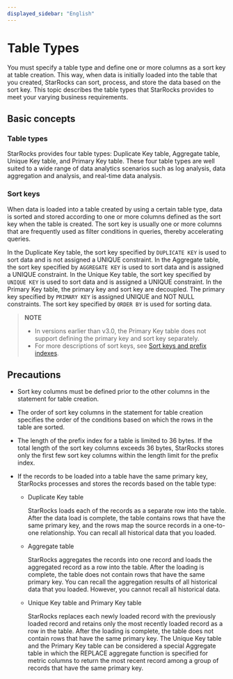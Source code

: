 ```yaml
---
displayed_sidebar: "English"
---
```


# Table Types

You must specify a table type and define one or more columns as a sort key at table creation. This way, when data is initially loaded into the table that you created, StarRocks can sort, process, and store the data based on the sort key. This topic describes the table types that StarRocks provides to meet your varying business requirements.

## Basic concepts

### Table types

StarRocks provides four table types: Duplicate Key table, Aggregate table, Unique Key table, and Primary Key table. These four table types are well suited to a wide range of data analytics scenarios such as log analysis, data aggregation and analysis, and real-time data analysis.

### Sort keys

When data is loaded into a table created by using a certain table type, data is sorted and stored according to one or more columns defined as the sort key when the table is created. The sort key is usually one or more columns that are frequently used as filter conditions in queries, thereby accelerating queries.

In the Duplicate Key table, the sort key specified by `DUPLICATE KEY` is used to sort data and is not assigned a UNIQUE constraint.
In the Aggregate table, the sort key specified by `AGGREGATE KEY` is used to sort data and is assigned a UNIQUE constraint.
In the Unique Key table, the sort key specified by `UNIQUE KEY` is used to sort data and is assigned a UNIQUE constraint.
In the Primary Key table, the primary key and sort key are decoupled. The primary key specified by `PRIMARY KEY` is assigned UNIQUE and NOT NULL constraints. The sort key specified by `ORDER BY` is used for sorting data.

> **NOTE**
>
> - In versions earlier than v3.0, the Primary Key table does not support defining the primary key and sort key separately.
> - For more descriptions of sort keys, see [Sort keys and prefix indexes](../Sort_key.md).

## Precautions

- Sort key columns must be defined prior to the other columns in the statement for table creation.

- The order of sort key columns in the statement for table creation specifies the order of the conditions based on which the rows in the table are sorted.

- The length of the prefix index for a table is limited to 36 bytes. If the total length of the sort key columns exceeds 36 bytes, StarRocks stores only the first few sort key columns within the length limit for the prefix index.

- If the records to be loaded into a table have the same primary key, StarRocks processes and stores the records based on the table type:
  - Duplicate Key table

    StarRocks loads each of the records as a separate row into the table. After the data load is complete, the table contains rows that have the same primary key, and the rows map the source records in a one-to-one relationship. You can recall all historical data that you loaded.

  - Aggregate table

    StarRocks aggregates the records into one record and loads the aggregated record as a row into the table. After the loading is complete, the table does not contain rows that have the same primary key. You can recall the aggregation results of all historical data that you loaded. However, you cannot recall all historical data.

  - Unique Key table and Primary Key table

    StarRocks replaces each newly loaded record with the previously loaded record and retains only the most recently loaded record as a row in the table. After the loading is complete, the table does not contain rows that have the same primary key. The Unique Key table and the Primary Key table can be considered a special Aggregate table in which the REPLACE aggregate function is specified for metric columns to return the most recent record among a group of records that have the same primary key.
